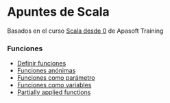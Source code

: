 # Apuntes de Scala
Basados en el curso <a href="https://www.udemy.com/course/scala-desde-cero/">Scala desde 0</a> de Apasoft Training<br> 

### Funciones
* <a href="https://github.com/roberer/Scala-Apuntes/blob/main/scala-core/definir-funciones.scala">Definir funciones</a>
* <a href="https://github.com/roberer/Scala-Apuntes/blob/main/scala-core/funciones-anonimas.scala">Funciones anónimas</a>
* <a href="https://github.com/roberer/Scala-Apuntes/blob/main/scala-core/funciones-como-parametro">Funciones como parámetro</a>
* <a href="https://github.com/roberer/Scala-Apuntes/blob/main/scala-core/funciones-como-variables.scala">Funciones como variables</a>
* <a href="https://github.com/roberer/Scala-Apuntes/blob/main/scala-core/partially-applied-functions.scala">Partially applied functions</a>
